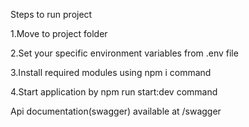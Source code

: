 Steps to run project

1.Move to project folder

2.Set your specific environment variables from .env file

3.Install required modules using npm i command

4.Start application by npm run start:dev command

Api documentation(swagger) available at /swagger

